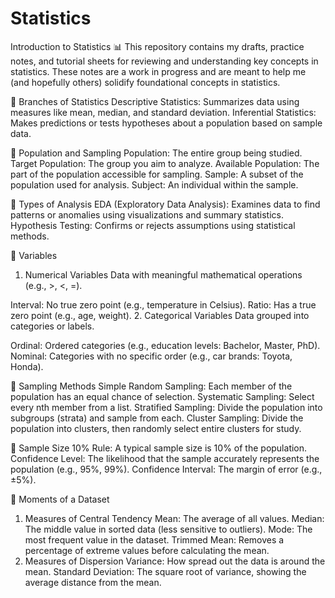 # Statistics

Introduction to Statistics 📊
This repository contains my drafts, practice notes, and tutorial sheets for reviewing and understanding key concepts in statistics. These notes are a work in progress and are meant to help me (and hopefully others) solidify foundational concepts in statistics.

📖 Branches of Statistics
Descriptive Statistics: Summarizes data using measures like mean, median, and standard deviation.
Inferential Statistics: Makes predictions or tests hypotheses about a population based on sample data.

📖 Population and Sampling
Population: The entire group being studied.
Target Population: The group you aim to analyze.
Available Population: The part of the population accessible for sampling.
Sample: A subset of the population used for analysis.
Subject: An individual within the sample.

📖 Types of Analysis
EDA (Exploratory Data Analysis): Examines data to find patterns or anomalies using visualizations and summary statistics.
Hypothesis Testing: Confirms or rejects assumptions using statistical methods.


📖 Variables
1. Numerical Variables
Data with meaningful mathematical operations (e.g., >, <, =).

Interval: No true zero point (e.g., temperature in Celsius).
Ratio: Has a true zero point (e.g., age, weight).
2. Categorical Variables
Data grouped into categories or labels.

Ordinal: Ordered categories (e.g., education levels: Bachelor, Master, PhD).
Nominal: Categories with no specific order (e.g., car brands: Toyota, Honda).

📖 Sampling Methods
Simple Random Sampling: Each member of the population has an equal chance of selection.
Systematic Sampling: Select every nth member from a list.
Stratified Sampling: Divide the population into subgroups (strata) and sample from each.
Cluster Sampling: Divide the population into clusters, then randomly select entire clusters for study.


📖 Sample Size
10% Rule: A typical sample size is 10% of the population.
Confidence Level: The likelihood that the sample accurately represents the population (e.g., 95%, 99%).
Confidence Interval: The margin of error (e.g., ±5%).


📖 Moments of a Dataset
1. Measures of Central Tendency
Mean: The average of all values.
Median: The middle value in sorted data (less sensitive to outliers).
Mode: The most frequent value in the dataset.
Trimmed Mean: Removes a percentage of extreme values before calculating the mean.
2. Measures of Dispersion
Variance: How spread out the data is around the mean.
Standard Deviation: The square root of variance, showing the average distance from the mean.
